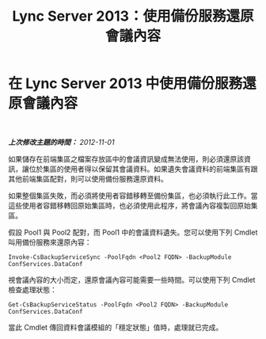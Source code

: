 ﻿---
title: Lync Server 2013：使用備份服務還原會議內容
TOCTitle: 使用備份服務還原會議內容
ms:assetid: 3e0f18ec-7319-4c07-a59b-2938e7787bc9
ms:mtpsurl: https://technet.microsoft.com/zh-tw/library/JJ688030(v=OCS.15)
ms:contentKeyID: 49890032
ms.date: 08/10/2015
mtps_version: v=OCS.15
ms.translationtype: HT
---

# 在 Lync Server 2013 中使用備份服務還原會議內容

 

_**上次修改主題的時間：** 2012-11-01_

如果儲存在前端集區之檔案存放區中的會議資訊變成無法使用，則必須還原該資訊，讓位於集區的使用者得以保留其會議資料。如果遺失會議資料的前端集區有跟其他前端集區配對，則可以使用備份服務還原資料。

如果整個集區失敗，而必須將使用者容錯移轉至備份集區，也必須執行此工作。當這些使用者容錯移轉回原始集區時，也必須使用此程序，將會議內容複製回原始集區。

假設 Pool1 與 Pool2 配對，而 Pool1 中的會議資料遺失。您可以使用下列 Cmdlet 叫用備份服務來還原內容：

    Invoke-CsBackupServiceSync -PoolFqdn <Pool2 FQDN> -BackupModule ConfServices.DataConf

視會議內容的大小而定，還原會議內容可能需要一些時間。可以使用下列 Cmdlet 檢查處理狀態：

    Get-CsBackupServiceStatus -PoolFqdn <Pool2 FQDN> -BackupModule ConfServices.DataConf

當此 Cmdlet 傳回資料會議模組的「穩定狀態」值時，處理就已完成。


